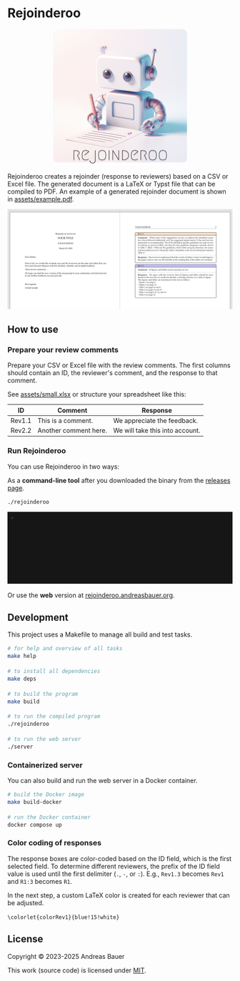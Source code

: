 # Rejoinderoo

<p align="center"><img src="assets/logo.png"></p>

Rejoinderoo creates a rejoinder (response to reviewers) based on a CSV or Excel file.
The generated document is a LaTeX or Typst file that can be compiled to PDF.
An example of a generated rejoinder document is shown in [assets/example.pdf](./assets/example.pdf).

<p align="center"><img src="assets/screenshot.png"></p>

## How to use

### Prepare your review comments

Prepare your CSV or Excel file with the review comments.
The first columns should contain an ID, the reviewer's comment, and the response to that comment.

See [assets/small.xlsx](./assets/small.xlsx) or structure your spreadsheet like this:

| ID     | Comment                | Response         |
|--------|------------------------|------------------|
| Rev1.1 | This is a comment.     | We appreciate the feedback.           |
| Rev2.2 | Another comment here.  | We will take this into account.        |

### Run Rejoinderoo

You can use Rejoinderoo in two ways:

As a **command-line tool** after you downloaded the binary from the [releases page](https://github.com/andreas-bauer/rejoinderoo/releases).

```sh
./rejoinderoo
```

![Demo usage of Rejoinderoo](./assets/demo.gif)

Or use the **web** version at [rejoinderoo.andreasbauer.org](https://rejoinderoo.andreasbauer.org).

## Development

This project uses a Makefile to manage all build and test tasks.

```sh
# for help and overview of all tasks
make help

# to install all dependencies
make deps

# to build the program
make build

# to run the compiled program
./rejoinderoo

# to run the web server
./server
```

### Containerized server

You can also build and run the web server in a Docker container.

```sh
# build the Docker image
make build-docker

# run the Docker container
docker compose up
```

### Color coding of responses

The response boxes are color-coded based on the ID field,
which is the first selected field.
To determine different reviewers, the prefix of the ID field value is used until the first delimiter (`.`, `-`, or `:`).
E.g., `Rev1.3` becomes `Rev1` and `R1:3` becomes `R1`.

In the next step, a custom LaTeX color is created for each reviewer that can be adjusted.

`\colorlet{colorRev1}{blue!15!white}`

## License

Copyright © 2023-2025 Andreas Bauer

This work (source code) is licensed under [MIT](./LICENSE).

